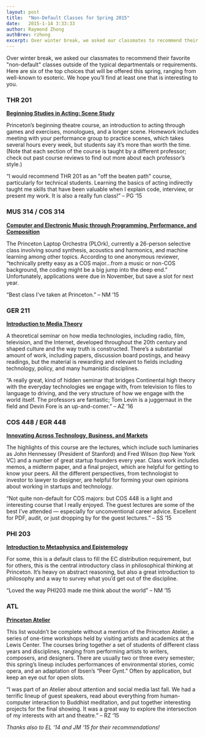 ```yaml
---
layout: post
title:  "Non-Default Classes for Spring 2015"
date:   2015-1-14 3:33:33
author: Raymond Zhong
authBrev: rzhong
excerpt: Over winter break, we asked our classmates to recommend their favorite "non-default" classes outside of the typical departmentals or requirements. Here are six of the top choices that will be offered in the spring, ranging from well-known to esoteric. We hope you’ll find at least one that is interesting to you.
---
```


Over winter break, we asked our classmates to recommend their favorite "non-default" classes outside of the typical departmentals or requirements. Here are six of the top choices that will be offered this spring, ranging from well-known to esoteric. We hope you’ll find at least one that is interesting to you.

### THR 201
**[Beginning Studies in Acting: Scene Study](http://registrar.princeton.edu/course-offerings/course_details.xml?courseid=007893&term=1154)**

Princeton’s beginning theatre course, an introduction to acting through games and exercises, monologues, and a longer scene. Homework includes meeting with your performance group to practice scenes, which takes several hours every week, but students say it’s more than worth the time. (Note that each section of the course is taught by a different professor; check out past course reviews to find out more about each professor’s style.)

“I would recommend THR 201 as an "off the beaten path" course, particularly for technical students. Learning the basics of acting indirectly taught me skills that have been valuable when I explain code, interview, or present my work. It is also a really fun class!” – PG ‘15

### MUS 314 / COS 314
**[Computer and Electronic Music through Programming, Performance, and Composition](http://registrar.princeton.edu/course-offerings/course_details.xml?courseid=004453&term=1154)**

The Princeton Laptop Orchestra (PLOrk), currently a 26-person selective class involving sound synthesis, acoustics and harmonics, and machine learning among other topics. According to one anonymous reviewer, “technically pretty easy as a COS major...from a music or non-COS background, the coding might be a big jump into the deep end.” Unfortunately, applications were due in November, but save a slot for next year.

“Best class I've taken at Princeton.” – NM ‘15

### GER 211
**[Introduction to Media Theory](http://registrar.princeton.edu/course-offerings/course_details.xml?courseid=010270&term=1154)**

A theoretical seminar on how media technologies, including radio, film, television, and the Internet, developed throughout the 20th century and shaped culture and the way truth is constructed. There’s a substantial amount of work, including papers, discussion board postings, and heavy readings, but the material is rewarding and relevant to fields including technology, policy, and many humanistic disciplines.

“A really great, kind of hidden seminar that bridges Continental high theory with the everyday technologies we engage with, from television to files to language to driving, and the very structure of how we engage with the world itself. The professors are fantastic; Tom Levin is a juggernaut in the field and Devin Fore is an up-and-comer.” – AZ ‘16

### COS 448 / EGR 448
**[Innovating Across Technology, Business, and Markets](http://registrar.princeton.edu/course-offerings/course_details.xml?courseid=011558&term=1154)**

The highlights of this course are the lectures, which include such luminaries as John Hennessey (President of Stanford) and Fred Wilson (top New York VC) and a number of great startup founders every year. Class work includes memos, a midterm paper, and a final project, which are helpful for getting to know your peers. All the different perspectives, from technologist to investor to lawyer to designer, are helpful for forming your own opinions about working in startups and technology.

“Not quite non-default for COS majors: but COS 448 is a light and interesting course that I really enjoyed. The guest lectures are some of the best I’ve attended — especially for unconventional career advice. Excellent for PDF, audit, or just dropping by for the guest lectures.” – SS ‘15

### PHI 203
**[Introduction to Metaphysics and Epistemology](http://registrar.princeton.edu/course-offerings/course_details.xml?courseid=004893&term=1154)**

For some, this is a default class to fill the EC distribution requirement, but for others, this is the central introductory class in philosophical thinking at Princeton. It’s heavy on abstract reasoning, but also a great introduction to philosophy and a way to survey what you’d get out of the discipline.

“Loved the way PHI203 made me think about the world” – NM ‘15

### ATL
**[Princeton Atelier](http://arts.princeton.edu/academics/atelier/)**

This list wouldn’t be complete without a mention of the Princeton Atelier, a series of one-time workshops held by visiting artists and academics at the Lewis Center. The courses bring together a set of students of different class years and disciplines, ranging from performing artists to writers, composers, and designers. There are usually two or three every semester; this spring’s lineup includes performances of environmental stories, comic opera, and an adaptation of Ibsen’s “Peer Gynt.” Often by application, but keep an eye out for open slots.

“I was part of an Atelier about attention and social media last fall. We had a terrific lineup of guest speakers, read about everything from human-computer interaction to Buddhist meditation, and put together interesting projects for the final showing. It was a great way to explore the intersection of my interests with art and theatre.” – RZ ‘15

*Thanks also to EL ‘14 and JM ‘15 for their recommendations!*
